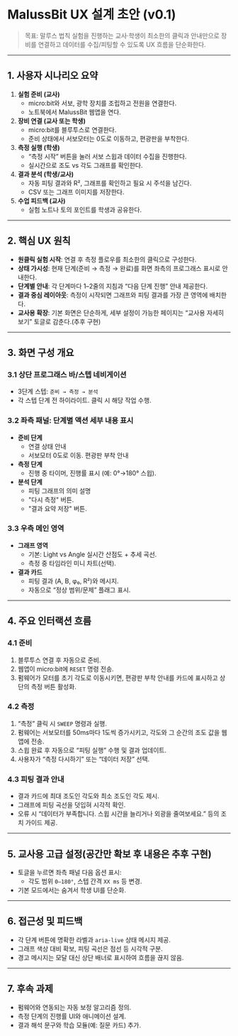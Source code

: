 # MalussBit UX 설계 초안 (v0.1)

> 목표: 말루스 법칙 실험을 진행하는 교사·학생이 최소한의 클릭과 안내만으로 장비를 연결하고 데이터를 수집/피팅할 수 있도록 UX 흐름을 단순화한다.

---

## 1. 사용자 시나리오 요약

1. **실험 준비 (교사)**
   - micro:bit와 서보, 광학 장치를 조립하고 전원을 연결한다.
   - 노트북에서 MalussBit 웹앱을 연다.
2. **장비 연결 (교사 또는 학생)**
   - micro:bit를 블루투스로 연결한다.
   - 준비 상태에서 서보모터는 0도로 이동하고, 편광판을 부착한다.
3. **측정 실행 (학생)**
   - “측정 시작” 버튼을 눌러 서보 스윕과 데이터 수집을 진행한다.
   - 실시간으로 조도 vs 각도 그래프를 확인한다.
4. **결과 분석 (학생/교사)**
   - 자동 피팅 결과와 R², 그래프를 확인하고 필요 시 주석을 남긴다.
   - CSV 또는 그래프 이미지를 저장한다.
5. **수업 피드백 (교사)**
   - 실험 노트나 토의 포인트를 학생과 공유한다.

---

## 2. 핵심 UX 원칙

- **원클릭 실험 시작**: 연결 후 측정 플로우를 최소한의 클릭으로 구성한다.
- **상태 가시성**: 현재 단계(준비 → 측정 → 완료)를 화면 좌측의 프로그래스 표시로 안내한다.
- **단계별 안내**: 각 단계마다 1–2줄의 지침과 “다음 단계 진행” 안내 제공한다.
- **결과 중심 레이아웃**: 측정이 시작되면 그래프와 피팅 결과를 가장 큰 영역에 배치한다.
- **교사용 확장**: 기본 화면은 단순하게, 세부 설정이 가능한 페이지는 “교사용 자세히 보기” 토글로 감춘다.(추후 구현)

---

## 3. 화면 구성 개요

### 3.1 상단 프로그래스 바/스텝 네비게이션
- 3단계 스텝: `준비 → 측정 → 분석`
- 각 스텝 단계 전 하이라이트. 클릭 시 해당 작업 수행.

### 3.2 좌측 패널: 단계별 액션 세부 내용 표시
- **준비 단계**
  - 연결 상태 안내
  - 서보모터 0도로 이동. 편광판 부착 안내
- **측정 단계**
    - 진행 중 타이머, 진행률 표시 (예: 0°→180° 스윕).
- **분석 단계**
  - 피팅 그래프의 의미 설명
  - "다시 측정" 버튼.
  - "결과 요약 저장" 버튼.

### 3.3 우측 메인 영역
- **그래프 영역**
  - 기본: Light vs Angle 실시간 산점도 + 추세 곡선.
  - 측정 중 타임라인 미니 차트(선택).
- **결과 카드**
  - 피팅 결과 (A, B, φ₀, R²)와 메시지.
  - 자동으로 “정상 범위/문제” 플래그 표시.

---

## 4. 주요 인터랙션 흐름

### 4.1 준비
1. 블루투스 연결 후 자동으로 준비.
2. 웹앱이 micro:bit에 `RESET` 명령 전송.
3. 펌웨어가 모터를 초기 각도로 이동시키면, 편광판 부착 안내를 카드에 표시하고 상단의 측정 버튼 활성화.

### 4.2 측정
1. “측정” 클릭 시 `SWEEP` 명령과 실행.
2. 펌웨어는 서보모터를 50ms마다 1도씩 증가시키고, 각도와 그 순간의 조도 값을 웹앱에 전송.
3. 스윕 완료 후 자동으로 “피팅 실행” 수행 및 결과 업데이트.
4. 사용자가 “측정 다시하기” 또는 “데이터 저장” 선택.

### 4.3 피팅 결과 안내
- 결과 카드에 최대 조도인 각도와 최소 조도인 각도 제시.
- 그래프에 피팅 곡선을 덧입혀 시각적 확인.
- 오류 시 “데이터가 부족합니다. 스윕 시간을 늘리거나 외광을 줄여보세요.” 등의 조치 가이드 제공.

---

## 5. 교사용 고급 설정(공간만 확보 후 내용은 추후 구현)

- 토글을 누르면 좌측 패널 다음 옵션 표시:
  - 각도 범위 `0–180°`, 스텝 간격 `XX ms` 등 변경.
- 기본 모드에서는 숨겨서 학생 UI를 단순화.

---

## 6. 접근성 및 피드백

- 각 단계 버튼에 명확한 라벨과 `aria-live` 상태 메시지 제공.
- 그래프 색상 대비 확보, 피팅 곡선은 점선 등 시각적 구분.
- 경고 메시지는 모달 대신 상단 배너로 표시하여 흐름을 끊지 않음.

---

## 7. 후속 과제

- 펌웨어와 연동되는 자동 보정 알고리즘 정의.
- 측정 단계의 진행률 UI와 애니메이션 설계.
- 결과 해석 문구와 학습 모듈(예: 질문 카드) 추가.

